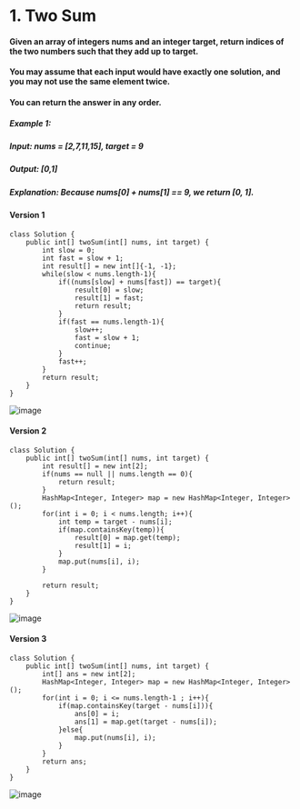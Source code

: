 # 1. Two Sum

#### Given an array of integers nums and an integer target, return indices of the two numbers such that they add up to target.
#### You may assume that each input would have exactly one solution, and you may not use the same element twice.
#### You can return the answer in any order.

##### Example 1:
##### Input: nums = [2,7,11,15], target = 9
##### Output: [0,1]
##### Explanation: Because nums[0] + nums[1] == 9, we return [0, 1].


#### Version 1
```
class Solution {
    public int[] twoSum(int[] nums, int target) {
        int slow = 0;
        int fast = slow + 1;
        int result[] = new int[]{-1, -1};
        while(slow < nums.length-1){
            if((nums[slow] + nums[fast]) == target){
                result[0] = slow;
                result[1] = fast;
                return result;
            }
            if(fast == nums.length-1){
                slow++;
                fast = slow + 1;
                continue;
            }
            fast++;
        }
        return result;
    }
}
```

![image](https://user-images.githubusercontent.com/97871497/184320133-b5043120-cfb6-4511-a028-2d3d57737834.png)

#### Version 2
```
class Solution {
    public int[] twoSum(int[] nums, int target) {
        int result[] = new int[2];
        if(nums == null || nums.length == 0){
            return result;
        } 
        HashMap<Integer, Integer> map = new HashMap<Integer, Integer>();
        for(int i = 0; i < nums.length; i++){
            int temp = target - nums[i];
            if(map.containsKey(temp)){
                result[0] = map.get(temp);
                result[1] = i;
            }
            map.put(nums[i], i);
        }
        
        return result;
    }
}

```
![image](https://user-images.githubusercontent.com/97871497/184582489-69423514-36ff-47b2-8658-ab172d891cd0.png)

#### Version 3
```
class Solution {
    public int[] twoSum(int[] nums, int target) {
        int[] ans = new int[2];
        HashMap<Integer, Integer> map = new HashMap<Integer, Integer>();
        for(int i = 0; i <= nums.length-1 ; i++){
            if(map.containsKey(target - nums[i])){
                ans[0] = i;
                ans[1] = map.get(target - nums[i]);
            }else{
                map.put(nums[i], i);
            }
        }
        return ans;
    }
}
```
![image](https://user-images.githubusercontent.com/97871497/187901166-e294d635-85dd-4273-938a-5120e895a2d3.png)


